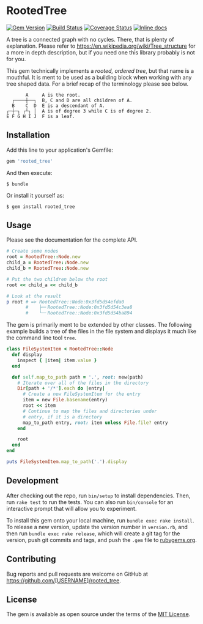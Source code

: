 # RootedTree

[![Gem Version](https://badge.fury.io/rb/rooted_tree.png)](http://badge.fury.io/rb/rooted_tree)
[![Build Status](https://travis-ci.org/seblindberg/ruby-rooted_tree.svg?branch=master)](https://travis-ci.org/seblindberg/ruby-rooted_tree)
[![Coverage Status](https://coveralls.io/repos/github/seblindberg/ruby-rooted_tree/badge.svg?branch=master)](https://coveralls.io/github/seblindberg/ruby-rooted_tree?branch=master)
[![Inline docs](http://inch-ci.org/github/seblindberg/ruby-rooted_tree.svg?branch=master)](http://inch-ci.org/github/seblindberg/ruby-rooted_tree)

A tree is a connected graph with no cycles. There, that is plenty of explanation. Please refer to https://en.wikipedia.org/wiki/Tree_structure for a more in depth description, but if you need one this library probably is not for you.

This gem technically implements a _rooted, ordered tree_, but that name is a mouthful. It is ment to be used as a building block when working with any tree shaped data. For a brief recap of the terminology please see below.

           A     A is the root.
      ┌────┼──┐  B, C and D are all children of A.
      B    C  D  E is a descendant of A.
    ┌─┼─┐ ┌┴┐ │  A is of degree 3 while C is of degree 2.
    E F G H I J  F is a leaf.

## Installation

Add this line to your application's Gemfile:

```ruby
gem 'rooted_tree'
```

And then execute:

    $ bundle

Or install it yourself as:

    $ gem install rooted_tree

## Usage

Please see the documentation for the complete API.

```ruby
# Create some nodes
root = RootedTree::Node.new
child_a = RootedTree::Node.new
child_b = RootedTree::Node.new

# Put the two children below the root
root << child_a << child_b

# Look at the result
p root # => RootedTree::Node:0x3fd5d54efda0
       #    ├─╴RootedTree::Node:0x3fd5d54c3ea8
       #    └─╴RootedTree::Node:0x3fd5d54ba894
```

The gem is primarily ment to be extended by other classes. The following example builds a tree of the files in the file system and displays it much like the command line tool `tree`.

```ruby
class FileSystemItem < RootedTree::Node
  def display
    inspect { |item| item.value }
  end

  def self.map_to_path path = '.', root: new(path)
    # Iterate over all of the files in the directory
    Dir[path + '/*'].each do |entry|
      # Create a new FileSystemItem for the entry
      item = new File.basename(entry)
      root << item
      # Continue to map the files and directories under
      # entry, if it is a directory
      map_to_path entry, root: item unless File.file? entry
    end

    root
  end
end

puts FileSystemItem.map_to_path('.').display
```

## Development

After checking out the repo, run `bin/setup` to install dependencies. Then, run `rake test` to run the tests. You can also run `bin/console` for an interactive prompt that will allow you to experiment.

To install this gem onto your local machine, run `bundle exec rake install`. To release a new version, update the version number in `version.rb`, and then run `bundle exec rake release`, which will create a git tag for the version, push git commits and tags, and push the `.gem` file to [rubygems.org](https://rubygems.org).

## Contributing

Bug reports and pull requests are welcome on GitHub at https://github.com/[USERNAME]/rooted_tree.


## License

The gem is available as open source under the terms of the [MIT License](http://opensource.org/licenses/MIT).


